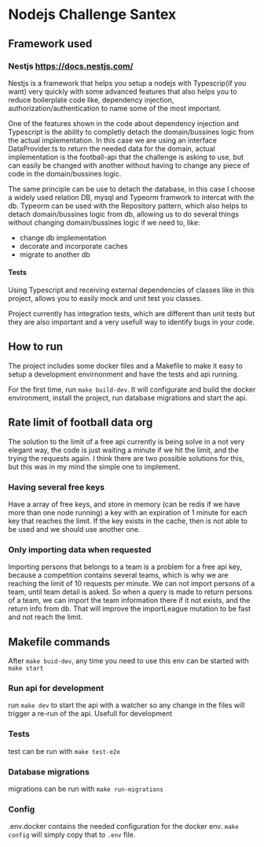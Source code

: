 # Nodejs Challenge Santex

## Framework used

### Nestjs https://docs.nestjs.com/

Nestjs is a framework that helps you setup a nodejs with Typescrip(if you want) very quickly with some advanced features that also helps you to reduce boilerplate code like, dependency injection, authorization/authentication to name some of the most important.

One of the features shown in the code about dependency injection and Typescript is the ability to completly detach the domain/bussines logic from the actual implementation. In this case we are using an interface DataProvider.ts to return the needed data for the domain, actual implementation is the football-api that the challenge is asking to use, but can easily be changed with another without having to change any piece of code in the domain/bussines logic.

The same principle can be use to detach the database, in this case I choose a widely used relation DB, mysql and Typeorm framwork to intercat with the db. Typeorm can be used with the Repository pattern, which also helps to detach domain/bussines logic from db, allowing us to do several things without changing domain/bussines logic if we need to, like:
- change db implementation
- decorate and incorporate caches
- migrate to another db

#### Tests

Using Typescript and receiving external dependencies of classes like in this project, allows you to easily mock and unit test you classes.

Project currently has integration tests, which are different than unit tests but they are also important and a very usefull way to identify bugs in your code. 


## How to run

The project includes some docker files and a Makefile to make it easy to setup a development envirnonment and have the tests and api running.

For the first time, run `make build-dev`. It will configurate and build the docker environment, install the project, run database migrations and start the api.

## Rate limit of football data org

The solution to the limit of a free api currently is being solve in a not very elegant way, the code is just waiting a minute if we hit the limit, and the trying the requests again. I think there are two possible solutions for this, but this was in my mind the simple one to implement.

### Having several free keys
Have a array of free keys, and store in memory (can be redis if we have more than one node running) a key with an expiration of 1 minute for each key that reaches the limit. If the key exists in the cache, then is not able to be used and we should use another one.

### Only importing data when requested
Importing persons that belongs to a team is a problem for a free api key, because a competition contains several teams, which is why we are reaching the limit of 10 requests per minute. We can not import persons of a team, until team detail is asked. So when a query is made to return persons of a team, we can import the team information there if it not exists, and the return info from db. That will improve the importLeague mutation to be fast and not reach the limit.

## Makefile commands

After `make buid-dev`, any time you need to use this env can be started with `make start`

### Run api for development

run `make dev` to start the api with a watcher so any change in the files will trigger a re-run of the api. Usefull for development

### Tests

test can be run with `make test-e2e` 

### Database migrations

migrations can be run with `make run-migrations`

### Config

.env.docker contains the needed configuration for the docker env. `make config` will simply copy that to `.env` file.

